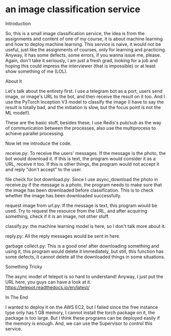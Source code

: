 # an image classification service

Introduction

So, this is a small image classification service, the idea is from the assignments and content of one of my course, 
it is about machine learning and how to deploy machine learning. This service is naive, it would not be useful, just like the assignments of courses, only for learning and practicing. Anyway, it has some defects, some errors, if you wanna issue me, please. Again, don't take it seriously, I am just a fresh grad, 
looking for a job and hoping this could impress the interviewer (that is impossible) or at least show something of me (LOL).

About It

Let's talk about the entirety first. I use a telegram bot as a port, users send image, or image's URL to the bot, and then receive the result on it too. And I use the PyTorch Inception V3 model to classify the image (I have to say the result is totally bad, 
and the initiation is slow, but the focus point is not the ML model!). 

These are the basic stuff, besides these, I use Redis's pub/sub as the way of communication between the processes, also 
use the multiprocess to achieve parallel processing. 

Now let me introduce the code.

receive.py: To receive the users' messages. If the message is the photo, the bot would download it. If this is text, the program would consider it as a URL, receive it too. If this is other things, the program would not accept it and reply "don't accept" to the user.

file check for bot download.py: Since I use async_download the photo in receive.py if the message is a photo, the program needs to make sure that the image has been downloaded before classification. This is to check whether the image has been downloaded successfully.

request image from url.py:  If the message is text, this program would be used. Try to request the resource from the URL, and 
after acquiring something, check if it is an image, not other stuff.

classify.py: the machine learning model is here, so I don't talk more about it.

reply.py: All the reply messages would be sent in here.

garbage collect.py: This is a good one! after downloading something and using it, this program would delete it immediately, 
but still, this function has some defects, it cannot delete all the downloaded things in some situations.

Something Tricky

The async model of telepot is so hard to understand! Anyway, I just put the URL here, you guys can have a look at it. https://telepot.readthedocs.io/en/latest/

In The End

I wanted to deploy it on the AWS EC2, but I failed since the free instance type only has 1 GB memory, I cannot install the torch package on it, the package is too large. But I think these programs can be deployed easily if the memory is enough. And, we can use the Supervisor to control this service.
